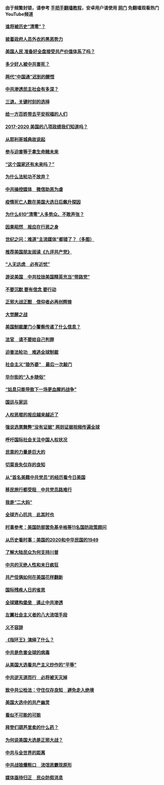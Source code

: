 #### 由于频繁封锁，请参考 [手把手翻墙教程](https://github.com/gfw-breaker/guides/wiki/)，安卓用户请使用 [网门](https://github.com/gfw-breaker/nogfw/blob/master/dl.md?t=02051400) 免翻墙观看热门YouTube频道 

#### [谁将被历史“清零”？](../pages/73/417485.md?t=02051400) 

#### [披着政府人员外衣的黑恶势力](../pages/73/417442.md?t=02051400) 

#### [美国人民 准备好全盘接受共产价值体系了吗？](../pages/73/417491.md?t=02051400) 

#### [多少好人被中共害死？](../pages/73/417144.md?t=02051400) 

#### [两代“中国通”迟到的醒悟](../pages/73/417064.md?t=02051400) 

#### [中共渗透民主社会有多深？](../pages/73/417063.md?t=02051400) 

#### [三退，关键时刻的选择](../pages/73/416969.md?t=02051400) 

#### [给一方百姓带去平安祝福的人们](../pages/73/416941.md?t=02051400) 

#### [2017-2020  美国的八项政绩我们知道吗？](../pages/73/416968.md?t=02051400) 

#### [从耶利哥城典故说起](../pages/73/416892.md?t=02051400) 

#### [参与迫害等于拿生命赌未来](../pages/73/416856.md?t=02051400) 

#### [“这个国家还有未来吗？”](../pages/73/416852.md?t=02051400) 

#### [为什么法轮功不放弃？](../pages/73/416864.md?t=02051400) 

#### [中共操控媒体　微信助恶为虐](../pages/73/416724.md?t=02051400) 

#### [疫情死亡人数在美国大选日后飙升探因](../pages/73/416606.md?t=02051400) 

#### [为什么610“清零”人多势众、不敢声张？](../pages/73/416632.md?t=02051400) 

#### [因果昭然　报应在行恶之身](../pages/73/416582.md?t=02051400) 

#### [世纪之问：难道“主流媒体”都错了？（多图）](../pages/73/416571.md?t=02051400) 

#### [推荐美国朋友阅读《九评共产党》](../pages/73/416510.md?t=02051400) 

#### [“人无远虑　必有近忧”](../pages/73/416513.md?t=02051400) 

#### [游说美国　中共拉拢美国精英充当“带路党”](../pages/73/416529.md?t=02051400) 

#### [不要沉默 要有信念 要行动](../pages/73/416457.md?t=02051400) 

#### [正邪大战正酣　信仰者必再创辉煌](../pages/73/416433.md?t=02051400) 

#### [大觉醒之战](../pages/73/416456.md?t=02051400) 

#### [美国制裁厦门小警察传递了什么信息？](../pages/73/416432.md?t=02051400) 

#### [法官　请不要给自己判罪](../pages/73/416379.md?t=02051400) 

#### [迫害法轮功　难逃全球制裁](../pages/73/416380.md?t=02051400) 

#### [社会主义“狼外婆”　最后一次敲门](../pages/73/416394.md?t=02051400) 

#### [华尔街的“入乡随俗”](../pages/73/416395.md?t=02051400) 

#### [“姑息只能导致下一场更血腥的战争”](../pages/73/416223.md?t=02051400) 

#### [国运与家运](../pages/73/416224.md?t=02051400) 

#### [人权恶棍的报应越来越近了](../pages/73/416276.md?t=02051400) 

#### [强说选票舞弊“没有证据” 两则证据视频传遍全球](../pages/73/416227.md?t=02051400) 

#### [呼吁国际社会关注中国人权状况](../pages/73/416135.md?t=02051400) 

#### [民意的力量是巨大的](../pages/73/416222.md?t=02051400) 

#### [切莫丧失仅存的良知](../pages/73/416134.md?t=02051400) 

#### [从“首名美籍中共党员”的经历看今日美国](../pages/73/416114.md?t=02051400) 

#### [移民旅行都受阻　中共党员路难行](../pages/73/416033.md?t=02051400) 

#### [我是“二大妈”](../pages/73/415529.md?t=02051400) 

#### [全球齐心抗共　此其时也](../pages/73/415989.md?t=02051400) 

#### [时事参考：美国防部罢免基辛格等11名国防政策顾问](../pages/73/415970.md?t=02051400) 

#### [从历史看时事：美国的2020和中华民国的1949](../pages/73/415949.md?t=02051400) 

#### [了解大陆民众为何支持川普](../pages/73/415950.md?t=02051400) 

#### [中共的灭绝人性和末日疯狂](../pages/73/415944.md?t=02051400) 

#### [共产伎俩如何在美国花样翻新](../pages/73/415908.md?t=02051400) 

#### [国际残疾人日的省思](../pages/73/415849.md?t=02051400) 

#### [全球建构堡垒　遏止中共渗透](../pages/73/415850.md?t=02051400) 

#### [左翼社会主义者的八大流氓手段](../pages/73/415802.md?t=02051400) 

#### [义不容辞](../pages/73/415807.md?t=02051400) 

#### [《指环王》演绎了什么？](../pages/73/415739.md?t=02051400) 

#### [中共是危害全球的病毒](../pages/73/415569.md?t=02051400) 

#### [从美国大选看共产主义炒作的“平等”](../pages/73/415654.md?t=02051400) 

#### [中共逆天道而行　必将被天灭掉](../pages/73/415626.md?t=02051400) 

#### [致中共公检法：守住仅存良知　避免走入绝境](../pages/73/415627.md?t=02051400) 

#### [美国大选中的共产幽灵](../pages/73/415618.md?t=02051400) 

#### [看似不可能的可能](../pages/73/415619.md?t=02051400) 

#### [拜登们葫芦里卖的什么药？](../pages/73/415531.md?t=02051400) 

#### [为何说美国大选是正邪大战？](../pages/73/415530.md?t=02051400) 

#### [中共与全世界的距离](../pages/73/415435.md?t=02051400) 

#### [中共战狼爆粗口　流氓恶霸现原形](../pages/73/415426.md?t=02051400) 

#### [媒体亟待归正　民众防假消息](../pages/73/415402.md?t=02051400) 

